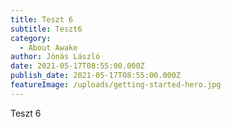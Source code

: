 ```yaml
---
title: Teszt 6
subtitle: Teszt6
category:
  - About Awake
author: Jónás László
date: 2021-05-17T08:55:00.000Z
publish_date: 2021-05-17T08:55:00.000Z
featureImage: /uploads/getting-started-hero.jpg
---
```

Teszt 6